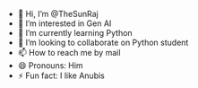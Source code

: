 - 👋 Hi, I’m @TheSunRaj
- 👀 I’m interested in Gen AI
- 🌱 I’m currently learning Python
- 💞️ I’m looking to collaborate on Python student
- 📫 How to reach me by mail
- 😄 Pronouns: Him
- ⚡ Fun fact: I like Anubis

<!---
TheSunRaj/TheSunRaj is a ✨ special ✨ repository because its `README.md` (this file) appears on your GitHub profile.
You can click the Preview link to take a look at your changes.
--->
